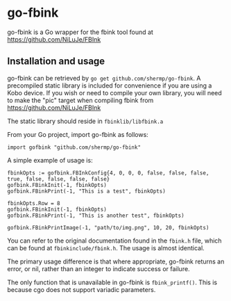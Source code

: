 # go-fbink
go-fbink is a Go wrapper for the fbink tool found at https://github.com/NiLuJe/FBInk

## Installation and usage
go-fbink can be retrieved by `go get github.com/shermp/go-fbink`. A precompiled static library is included for convenience if you are using a Kobo device. If you wish or need to compile your own library, you will need to make the "pic" target when compiling fbink from https://github.com/NiLuJe/FBInk

The static library should reside in `fbinklib/libfbink.a`

From your Go project, import go-fbink as follows:
```
import gofbink "github.com/shermp/go-fbink"
```
A simple example of usage is:
```
fbinkOpts := gofbink.FBInkConfig{4, 0, 0, 0, false, false, false, true, false, false, false, false}
gofbink.FBinkInit(-1, fbinkOpts)
gofbink.FBinkPrint(-1, "This is a test", fbinkOpts)

fbinkOpts.Row = 8
gofbink.FBinkInit(-1, fbinkOpts)
gofbink.FBinkPrint(-1, "This is another test", fbinkOpts)

gofbink.FBinkPrintImage(-1, "path/to/img.png", 10, 20, fbinkOpts)
```
You can refer to the original documentation found in the `fbink.h` file, which can be found at `fbinkinclude/fbink.h`. The usage is almost identical.

The primary usage difference is that where appropriate, go-fbink returns an error, or nil, rather than an integer to indicate success or failure.

The only function that is unavailable in go-fbink is `fbink_printf()`. This is because cgo does not support variadic parameters.